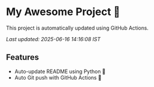 # My Awesome Project 🚀

This project is automatically updated using GitHub Actions.

_Last updated: 2025-06-16 14:16:08 IST_

## Features
- Auto-update README using Python 🐍
- Auto Git push with GitHub Actions 🤖

